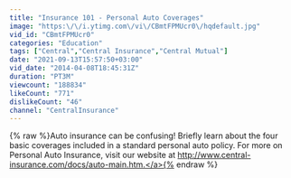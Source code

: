 ```yaml
---
title: "Insurance 101 - Personal Auto Coverages"
image: "https:\/\/i.ytimg.com\/vi\/CBmtFPMUcr0\/hqdefault.jpg"
vid_id: "CBmtFPMUcr0"
categories: "Education"
tags: ["Central","Central Insurance","Central Mutual"]
date: "2021-09-13T15:57:50+03:00"
vid_date: "2014-04-08T18:45:31Z"
duration: "PT3M"
viewcount: "188834"
likeCount: "771"
dislikeCount: "46"
channel: "CentralInsurance"
---
```

{% raw %}Auto insurance can be confusing!  Briefly learn about the four basic coverages included in a standard personal auto policy.  For more on Personal Auto Insurance, visit our website at <a rel="nofollow" target="blank" href="http://www.central-insurance.com/docs/auto-main.htm.">http://www.central-insurance.com/docs/auto-main.htm.</a>{% endraw %}

